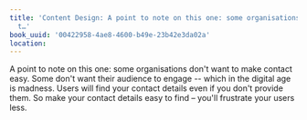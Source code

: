 ```yaml
---
title: 'Content Design: A point to note on this one: some organisations don''t want
  t…'
book_uuid: '00422958-4ae8-4600-b49e-23b42e3da02a'
location: 
---
```


A point to note on this one: some organisations don't want to make contact
easy. Some don't want their audience to engage -- which in the digital age
is madness. Users will find your contact details even if you don't provide
them. So make your contact details easy to find – you'll frustrate your
users less.